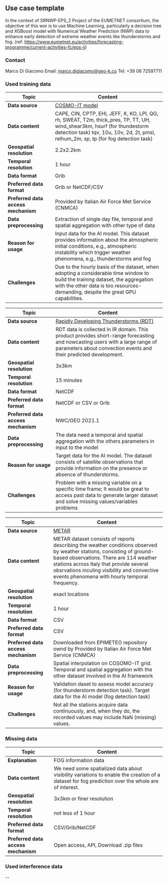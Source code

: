 ## Use case template

In the context of SRNWP-EPS_2 Project of the EUMETNET consortium, the objective of this wor is to use Machine Learning, particularly a decision tree and XGBoost model with Numerical Weather Prediction (NWP) data to enhance early detection of extreme weather events like thunderstorms and fog. (ref: https://www.eumetnet.eu/activities/forecasting-programme/current-activities-fc/eps-ii)

### Contact
Marco Di Giacomo
Email: marco.digiacomo@geo-k.co
Tel: +39 06 72597711

### Used training data




| Topic | Content |
|-------|---------|
| **Data source** | [COSMO-IT model](https://www.meteoam.it/it/operational-configuration) |
| **Data content** | CAPE, CIN, CPTP, EHI, JEFF, K, KO, LPI, QG, rh, SWEAT, T2m, thick_pres, TP, TT, UH, wind_shear3km, hsurf (for thundestorm detection task) tqv, 10u, 10v, 2d, 2t, pmsl, relhum_2m, sp, tp (for fog detection task)|
| **Geospatial resolution**| 2.2x2.2km|
| **Temporal resolution**| 1 hour |
| **Data format**| Grib |
| **Preferred data format** | Grib or NetCDF/CSV |
| **Preferred data access mechanism** | Provided by Italian Air Force Met Service (CNMCA)|
| **Data preprocessing** | Extraction of single day file, temporal and spatial aggregation with other type of data|
| **Reason for usage** | Input data for the AI model. This dataset provides information about the atmospheric initial conditions, e.g., atmospheric instability which trigger weather phenomena, e.g., thunderstorms and fog |
| **Challenges** | Due to the hourly basis of the dataset, when adopting a considerable time window to build the training dataset, the aggregation with the other data is too resources-demanding, despite the great GPU capabilities.|

| Topic | Content |
|-------|---------|
| **Data source** | [Rapidly Developing Thunderstorms (RDT)](https://navigator.eumetsat.int/product/EO:EUM:DAT:0023/print) |
| **Data content**  | RDT data is collected in IR domain. This product provides short-range forecasting and nowcasting users with a large range of parameters about convection events and their predicted development. |
| **Geospatial resolution**| 3x3km|
| **Temporal resolution**| 15 minutes |
| **Data format**| NetCDF |
| **Preferred data format** | NetCDF or CSV or Grib |
| **Preferred data access mechanism** | NWC/GEO 2021.1 |
| **Data preprocessing** | The data need a temporal and spatial aggregation with the others parameters in input to the model|
| **Reason for usage** | Target data for the AI model. The dataset consists of satellite observations that provide information on the presence or absence of thunderstorms.|
| **Challenges** | Problem with a missing variable on a specific time frame; It would be great to access past data to generate larger dataset and solve missing values/variables problems  |

| Topic | Content |
|-------|---------|
| **Data source** | [METAR](https://navigator.eumetsat.int/product/EO:EUM:DAT:0023/print) |
| **Data content**  | METAR dataset consists of reports describing the weather conditions observed by weather stations, consisting of ground-based observations. There are 114 weather stations across Italy that provide several obsrvations inculing visibility and convective events phenomena with hourly temporal frequency.|
| **Geospatial resolution**| exact locations |
| **Temporal resolution**| 1 hour |
| **Data format**| CSV |
| **Preferred data format** | CSV |
| **Preferred data access mechanism** | Downloaded from EPIMETEO repository ownd by Provided by Italian Air Force Met Service (CNMCA) |
| **Data preprocessing** | Spatial interpolation on COSOMO-IT grid. Temporal and spatial aggregation with the other dataset involved in the AI framework |
| **Reason for usage** | Validation daset to assess model accuracy (for thunderstorm detection task). Target data for the AI model (fog detection task) |
| **Challenges** |  Not all the stations acquire data continuously, and, when they do, the recorded values may include NaN (missing) values.|


### Missing data


| Topic | Content |
|-------|---------|
| **Explanation** | FOG information data | 
| **Data content**  |We need some spatialized data about visibility variations to enable the creation of a dataset for fog prediction over the whole are of interest.|
| **Geospatial resolution**| 3x3km or finer resolution |
| **Temporal resolution**| not less of 1 hour |
| **Preferred data format** | CSV/Grib/NetCDF|
| **Preferred data access mechanism** | Open access, API, Download .zip files |
### Used interference data
--
